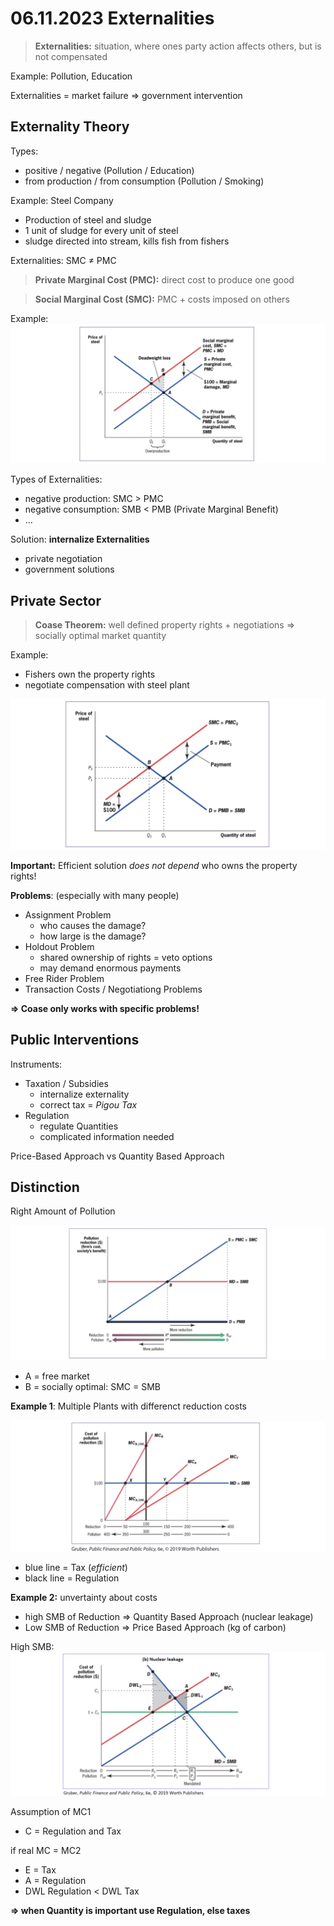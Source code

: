 # 06.11.2023 Externalities

> **Externalities:** situation, where ones party action affects others, but is not compensated

Example: Pollution, Education

Externalities = market failure => government intervention



## Externality Theory

Types:

- positive / negative (Pollution / Education)
- from production / from consumption (Pollution / Smoking)



Example: Steel Company

- Production of steel and sludge 
- 1 unit of sludge for every unit of steel
- sludge directed into stream, kills fish from fishers

Externalities: SMC $\neq$ PMC

> **Private Marginal Cost (PMC):** direct cost to produce one good

> **Social Marginal Cost (SMC):** PMC + costs imposed on others

Example: ![img](../images/2023-11-06_15-26-06.jpg)

Types of Externalities:

- negative production: SMC > PMC
- negative consumption: SMB < PMB (Private Marginal Benefit)
- ...



Solution: **internalize Externalities**

- private negotiation
- government solutions



## Private Sector

> **Coase Theorem:** well defined property rights + negotiations => socially optimal market quantity

Example: 

- Fishers own the property rights
- negotiate compensation with steel plant

![img](../images/2023-11-06_15-36-19.jpg)

**Important:** Efficient solution *does not depend* who owns the property rights!

**Problems**: (especially with many people)

- Assignment Problem
    - who causes the damage?
    - how large is the damage?
- Holdout Problem
    - shared ownership of rights = veto options
    - may demand enormous payments
- Free Rider Problem
- Transaction Costs / Negotiationg Problems



**=> Coase only works with specific problems!**



## Public Interventions

Instruments:

- Taxation / Subsidies
    - internalize externality
    - correct tax = *Pigou Tax*
- Regulation
    - regulate Quantities
    - complicated information needed

Price-Based Approach vs Quantity Based Approach

## Distinction

Right Amount of Pollution

![img](../images/2023-11-06_15-50-51.jpg)

- A = free market
- B = socially optimal: SMC = SMB



**Example 1**: Multiple Plants with differenct reduction costs

![img](../images/2023-11-06_15-56-35.jpg)

- blue line = Tax (*efficient*)
- black line = Regulation



**Example 2:** unvertainty about costs

- high SMB of Reduction => Quantity Based Approach (nuclear leakage)
- Low SMB of Reduction => Price Based Approach (kg of carbon)



High SMB:![img](../images/2023-11-06_16-03-56-9283211.jpg)

Assumption of MC1

- C = Regulation and Tax

if real MC = MC2

- E = Tax 
- A = Regulation
- DWL Regulation  < DWL Tax



**=> when Quantity is important use Regulation, else taxes**